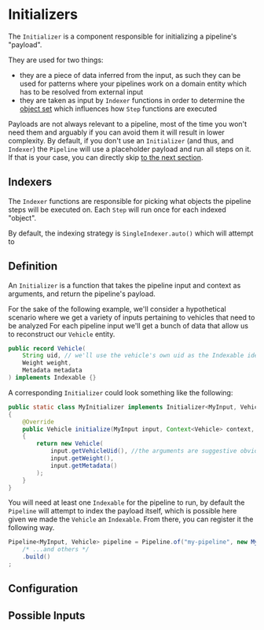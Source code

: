 # Initializers

The `Initializer` is a component responsible for initializing a pipeline's "payload".

They are used for two things:
* they are a piece of data inferred from the input, as such they can be used for patterns where your pipelines work on a domain entity which has to be resolved from external input 
* they are taken as input by `Indexer` functions in order to determine the [object set](#indexers) which influences how `Step` functions are executed 

Payloads are not always relevant to a pipeline, most of the time you won't need them and arguably if you can avoid them it will result in lower complexity.
By default, if you don't use an `Initializer` (and thus, and `Indexer`) the `Pipeline` will use a placeholder payload and run all steps on it.
If that is your case, you can directly skip [to the next section](steps.md).

## Indexers

The `Indexer` functions are responsible for picking what objects the pipeline steps will be executed on.
Each `Step` will run once for each indexed "object".

By default, the indexing strategy is `SingleIndexer.auto()` which will attempt to  

## Definition

An `Initializer` is a function that takes the pipeline input and context as arguments, and return the pipeline's payload.

For the sake of the following example, we'll consider a hypothetical scenario where we get a variety of inputs pertaining to vehicles that need to be analyzed
For each pipeline input we'll get a bunch of data that allow us to reconstruct our `Vehicle` entity.

```java
public record Vehicle(
    String uid, // we'll use the vehicle's own uid as the Indexable identifier
    Weight weight,
    Metadata metadata
) implements Indexable {}
```

A corresponding `Initializer` could look something like the following:

```java
public static class MyInitializer implements Initializer<MyInput, Vehicle>
{
    @Override
    public Vehicle initialize(MyInput input, Context<Vehicle> context, UIDGenerator generator)
    {
        return new Vehicle(
            input.getVehicleUid(), //the arguments are suggestive obviously
            input.getWeight(),
            input.getMetadata()
        );
    }
}
```

You will need at least one `Indexable` for the pipeline to run, by default the `Pipeline` will attempt to index the payload itself, which is possible here given we made the `Vehicle` an `Indexable`.
From there, you can register it the following way.

```java
Pipeline<MyInput, Vehicle> pipeline = Pipeline.of("my-pipeline", new MyInitializer())
    /* ...and others */
    .build()
;
```



## Configuration

## Possible Inputs

